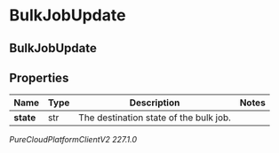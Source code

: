 # BulkJobUpdate

## BulkJobUpdate

## Properties

|Name | Type | Description | Notes|
|------------ | ------------- | ------------- | -------------|
| **state** | str | The destination state of the bulk job. | |



_PureCloudPlatformClientV2 227.1.0_
